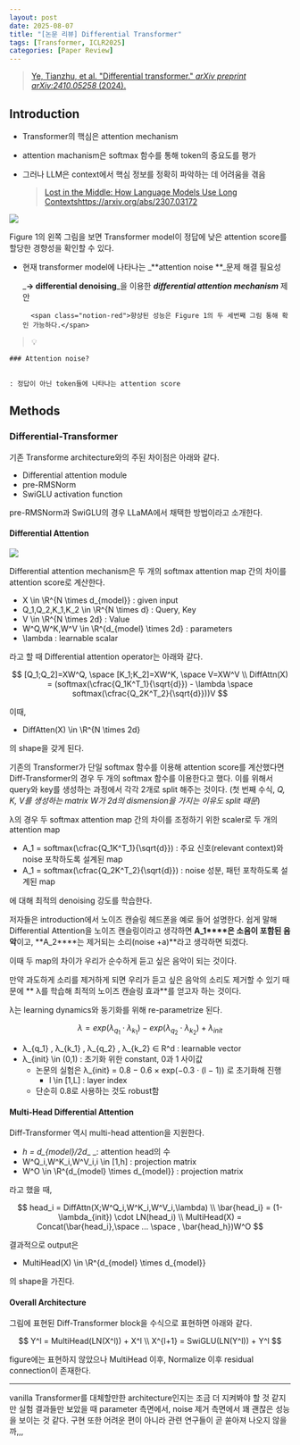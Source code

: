 ```yaml
---
layout: post
date: 2025-08-07
title: "[논문 리뷰] Differential Transformer"
tags: [Transformer, ICLR2025]
categories: [Paper Review]
---
```


> [Ye, Tianzhu, et al. "Differential transformer." ](https://arxiv.org/abs/2410.05258)[_arXiv preprint arXiv:2410.05258_](https://arxiv.org/abs/2410.05258)[ (2024).](https://arxiv.org/abs/2410.05258)



## Introduction

- Transformer의 핵심은 attention mechanism
- attention machanism은 softmax 함수를 통해 token의 중요도를 평가
- 그러나 LLM은 context에서 핵심 정보를 정확히 파악하는 데 어려움을 겪음

	> [Lost in the Middle: How Language Models Use Long Contextshttps://arxiv.org/abs/2307.03172](https://arxiv.org/abs/2307.03172)


![](https://prod-files-secure.s3.us-west-2.amazonaws.com/542b861c-36a8-4051-84e5-8804b6728dba/9083ea56-691a-4752-ae26-47f403431ac8/image.png?X-Amz-Algorithm=AWS4-HMAC-SHA256&X-Amz-Content-Sha256=UNSIGNED-PAYLOAD&X-Amz-Credential=ASIAZI2LB4666QVIERXA%2F20251009%2Fus-west-2%2Fs3%2Faws4_request&X-Amz-Date=20251009T132302Z&X-Amz-Expires=3600&X-Amz-Security-Token=IQoJb3JpZ2luX2VjED0aCXVzLXdlc3QtMiJGMEQCIBVkfQx7eL31iec2n8KleMYTltOhsw0JZ%2BH%2BC%2FPVH9qcAiBiWQ1BYA7kVJ2EXfagnV%2FJPPPCgIxKzSlJNXs3aDAO%2ByqIBAjW%2F%2F%2F%2F%2F%2F%2F%2F%2F%2F8BEAAaDDYzNzQyMzE4MzgwNSIM8dylJIyLmC4%2BDG51KtwDNl8GXBVLPdcoINqXYHLKY8ILQQNLkBlYmxv0hf5RhinY7eZEN%2FOcwp2cg%2FKUXebh7AzubI%2F9g2cf0y35V0%2B4FlpibgQ6S89LzcrRtMws0uVp5F%2FF%2BWyl0uNHmJ91FbM%2BxYT9vizo%2B6RYjYPtW3Ia1ep8GOaH%2BWa8Q9soCLAsqJ58Urb9rlQQk%2FOKA31eo2LGTvwyBSkDHcOElVvoPr7oLGf%2BTqEDiJymEPuW%2BFMBCGWgQ3bmlMM6bvrIuhQ7w3TPPVu5uBwg%2BfEIjnV6NwoWJvSwjW7FryXJxSjci4VCD4%2BKgIHGCl6kKJRpb8VT85fyo%2B87pbzGG46FIQ9SUnO0AOLJUjPNP%2FsqbdKa7JIQEKHO%2FWdUepSaZE6ceuNKQitYHENu3MsQAMUnbaNW5cDe6%2B0ZLMpVbzsdGRbdLgcm%2BAASHOCOA7TE0XZMtjX2wgqmYzd0bnoX8otaTvcry3xFzFpuzow%2FasD9zwwTBQtjmPUNcYcAuzAzaF54Og5Bf%2FVxwlqpQeYTucleuh7veMdzj96X0t0mhw5%2Bi6x7PYgrYsClN1bSLfji7Hq6AgPBk45SV8nYCRT%2BZFIuaqJIiy09ZWtgX23qnvVufab4QWdnbJX5hcR4pyFEI8VDI90wpOiexwY6pgESJPfYDhE0WkjPwdD6o%2FABf2RwINLVRneV4hn941fVHnybMwhXWiHwplyTCZXo5rDk3C37mvUB%2F6%2Fip1ME0AupLMnKoxgxBl2CG6%2B2%2F14PSmc%2FHvVZCbFPk4lmkAzMQUS2jGnkTOq7MU%2Bb1TRi1mootW6RBJfZzcQ3TiHp%2BNBbdCo%2BxQfg3qYDjVwXYFpZfgJZhCHHPsD3vNy9oyWkQLGGUalZYh1i&X-Amz-Signature=911fbc4a2b254820a5b60739f97f133d1196b1680c93ffbf7e1e2b22662067a9&X-Amz-SignedHeaders=host&x-amz-checksum-mode=ENABLED&x-id=GetObject)


Figure 1의 왼쪽 그림을 보면 Transformer model이 정답에 낮은 attention score를 할당한 경향성을 확인할 수 있다.

- 현재 transformer model에 나타나는 _**attention noise **_문제 해결 필요성

	_**→ differential denoising**_을 이용한 _**differential attention mechanism**_ 제안


		<span class="notion-red">향상된 성능은 Figure 1의 두 세번째 그림 통해 확인 가능하다.</span>


> 💡 


	### Attention noise?


	: 정답이 아닌 token들에 나타나는 attention score



## Methods



### Differential-Transformer


기존 Transforme architecture와의 주된 차이점은 아래와 같다.

- Differential attention module
- pre-RMSNorm
- SwiGLU activation function

pre-RMSNorm과 SwiGLU의 경우 LLaMA에서 채택한 방법이라고 소개한다.



#### Differential Attention


![](https://prod-files-secure.s3.us-west-2.amazonaws.com/542b861c-36a8-4051-84e5-8804b6728dba/116d70b2-1963-4810-9167-f4c7d8a06e8f/image.png?X-Amz-Algorithm=AWS4-HMAC-SHA256&X-Amz-Content-Sha256=UNSIGNED-PAYLOAD&X-Amz-Credential=ASIAZI2LB4666QVIERXA%2F20251009%2Fus-west-2%2Fs3%2Faws4_request&X-Amz-Date=20251009T132302Z&X-Amz-Expires=3600&X-Amz-Security-Token=IQoJb3JpZ2luX2VjED0aCXVzLXdlc3QtMiJGMEQCIBVkfQx7eL31iec2n8KleMYTltOhsw0JZ%2BH%2BC%2FPVH9qcAiBiWQ1BYA7kVJ2EXfagnV%2FJPPPCgIxKzSlJNXs3aDAO%2ByqIBAjW%2F%2F%2F%2F%2F%2F%2F%2F%2F%2F8BEAAaDDYzNzQyMzE4MzgwNSIM8dylJIyLmC4%2BDG51KtwDNl8GXBVLPdcoINqXYHLKY8ILQQNLkBlYmxv0hf5RhinY7eZEN%2FOcwp2cg%2FKUXebh7AzubI%2F9g2cf0y35V0%2B4FlpibgQ6S89LzcrRtMws0uVp5F%2FF%2BWyl0uNHmJ91FbM%2BxYT9vizo%2B6RYjYPtW3Ia1ep8GOaH%2BWa8Q9soCLAsqJ58Urb9rlQQk%2FOKA31eo2LGTvwyBSkDHcOElVvoPr7oLGf%2BTqEDiJymEPuW%2BFMBCGWgQ3bmlMM6bvrIuhQ7w3TPPVu5uBwg%2BfEIjnV6NwoWJvSwjW7FryXJxSjci4VCD4%2BKgIHGCl6kKJRpb8VT85fyo%2B87pbzGG46FIQ9SUnO0AOLJUjPNP%2FsqbdKa7JIQEKHO%2FWdUepSaZE6ceuNKQitYHENu3MsQAMUnbaNW5cDe6%2B0ZLMpVbzsdGRbdLgcm%2BAASHOCOA7TE0XZMtjX2wgqmYzd0bnoX8otaTvcry3xFzFpuzow%2FasD9zwwTBQtjmPUNcYcAuzAzaF54Og5Bf%2FVxwlqpQeYTucleuh7veMdzj96X0t0mhw5%2Bi6x7PYgrYsClN1bSLfji7Hq6AgPBk45SV8nYCRT%2BZFIuaqJIiy09ZWtgX23qnvVufab4QWdnbJX5hcR4pyFEI8VDI90wpOiexwY6pgESJPfYDhE0WkjPwdD6o%2FABf2RwINLVRneV4hn941fVHnybMwhXWiHwplyTCZXo5rDk3C37mvUB%2F6%2Fip1ME0AupLMnKoxgxBl2CG6%2B2%2F14PSmc%2FHvVZCbFPk4lmkAzMQUS2jGnkTOq7MU%2Bb1TRi1mootW6RBJfZzcQ3TiHp%2BNBbdCo%2BxQfg3qYDjVwXYFpZfgJZhCHHPsD3vNy9oyWkQLGGUalZYh1i&X-Amz-Signature=ba39f0db2293742a6a672a09f74aed370b05daf3c27be98d050ae1e45848b8ca&X-Amz-SignedHeaders=host&x-amz-checksum-mode=ENABLED&x-id=GetObject)


Differential attention mechanism은 두 개의 softmax attention map 간의 차이를 attention score로 계산한다.

- X \in \R^{N \times d\_{model}} : given input
- Q\_1,Q\_2,K\_1,K\_2 \in \R^{N \times d} : Query, Key
- V \in \R^{N \times 2d} : Value
- W^Q,W^K,W^V \in \R^{d\_{model} \times 2d} : parameters
- \lambda : learnable scalar

라고 할 때 Differential attention operator는 아래와 같다.


$$
[Q_1;Q_2]=XW^Q, \space [K_1;K_2]=XW^K, \space V=XW^V \\
DiffAttn(X) = (softmax(\cfrac{Q_1K^T_1}{\sqrt{d}}) - \lambda \space softmax(\cfrac{Q_2K^T_2}{\sqrt{d}}))V
$$


이때,

- DiffAtten(X) \in \R^{N \times 2d}

의 shape을 갖게 된다.


기존의 Transformer가 단일 softmax 함수를 이용해 attention score를 계산했다면 Diff-Transformer의 경우 두 개의 softmax 함수를 이용한다고 했다. 이를 위해서 query와 key를 생성하는 과정에서 각각 2개로 split 해주는 것이다. <span class="notion-red">(첫 번째 수식, </span><span class="notion-red">_Q, K, V를 생성하는 matrix W가 2d의 dismension을 가지는 이유도 split 때문_</span><span class="notion-red">)</span>


 λ의 경우 두 softmax attention map 간의 차이를 조정하기 위한 scaler로 두 개의 attention map

- A\_1 = softmax(\cfrac{Q\_1K^T\_1}{\sqrt{d}}) : 주요 신호(relevant context)와 noise 포착하도록 설계된 map
- A\_1 = softmax(\cfrac{Q\_2K^T\_2}{\sqrt{d}}) : noise 성분, 패턴 포착하도록 설계된 map 

에 대해 최적의 denoising 강도를 학습한다.


저자들은 introduction에서 노이즈 캔슬링 헤드폰을 예로 들어 설명한다. 쉽게 말해 Differential Attention을 노이즈 캔슬링이라고 생각하면 **A\_1****은 소음이 포함된 음악**이고, **A\_2****는 제거되는 소리(noise +a)**라고 생각하면 되겠다. 


이때 두 map의 차이가 우리가 순수하게 듣고 싶은 음악이 되는 것이다. 


만약 과도하게 소리를 제거하게 되면 우리가 듣고 싶은 음악의 소리도 제거할 수 있기 때문에 ** λ를 학습해 최적의 노이즈 캔슬링 효과**를 얻고자 하는 것이다.


λ는 learning dynamics와 동기화를 위해 re-parametrize 된다.


$$
\lambda = exp(\lambda_{q_1} \cdot \lambda_{k_1}) - exp(\lambda_{q_2} \cdot \lambda_{k_2}) + \lambda_{init}
$$

- λ\_{q\_1} , λ\_{k\_1} , λ\_{q\_2} , λ\_{k\_2} ∈ R^d : learnable vector
- λ\_{init} \in (0,1) : 초기화 위한 constant, 0과 1 사이값
	- 논문의 실험은 λ\_{init} = 0.8 − 0.6 × exp(−0.3 · (l − 1)) 로 초기화해 진행
		- l \in [1,L] : layer index
	- 단순히 0.8로 사용하는 것도 robust함


#### **Multi-Head Differential Attention**


Diff-Transformer 역시 multi-head attention을 지원한다.

- _h = d\_{model}/2d__ _: attention head의 수
- W^Q\_i,W^K\_i,W^V\_i,i \in [1,h] : projection matrix
- W^O \in \R^{d\_{model} \times d\_{model}} : projection matrix

라고 했을 때,


$$
head_i = DiffAttn(X;W^Q_i,W^K_i,W^V_i,\lambda) \\
\bar{head_i} = (1-\lambda_{init}) \cdot LN(head_i) \\
MultiHead(X) = Concat(\bar{head_i},\space ... \space , \bar{head_h})W^O
$$


결과적으로 output은

- MultiHead(X) \in \R^{d\_{model} \times d\_{model}}

의 shape을 가진다.



#### Overall Architecture


그림에 표현된 Diff-Transformer block을 수식으로 표현하면 아래와 같다.


$$
Y^l = MultiHead(LN(X^l)) + X^l \\
X^{l+1} = SwiGLU(LN(Y^l)) + Y^l
$$


figure에는 표현하지 않았으나 MultiHead 이후, Normalize 이후 residual connection이 존재한다.


---


vanilla Transformer를 대체할만한 architecture인지는 조금 더 지켜봐야 할 것 같지만 실험 결과들만 보았을 때 parameter 측면에서, noise 제거 측면에서 꽤 괜찮은 성능을 보이는 것 같다. 구현 또한 어려운 편이 아니라 관련 연구들이 곧 쏟아져 나오지 않을까,,,

